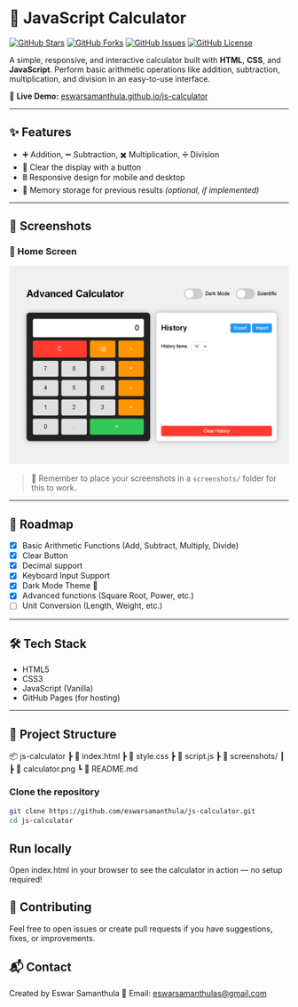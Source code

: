 # 🧮 JavaScript Calculator

[![GitHub Stars](https://img.shields.io/github/stars/eswarsamanthula/js-calculator?style=social)](https://github.com/eswarsamanthula/js-calculator/stargazers)
[![GitHub Forks](https://img.shields.io/github/forks/eswarsamanthula/js-calculator?style=social)](https://github.com/eswarsamanthula/js-calculator/network/members)
[![GitHub Issues](https://img.shields.io/github/issues/eswarsamanthula/js-calculator)](https://github.com/eswarsamanthula/js-calculator/issues)
[![GitHub License](https://img.shields.io/github/license/eswarsamanthula/js-calculator)](https://github.com/eswarsamanthula/js-calculator/blob/main/LICENSE)

A simple, responsive, and interactive calculator built with **HTML**, **CSS**, and **JavaScript**. Perform basic arithmetic operations like addition, subtraction, multiplication, and division in an easy-to-use interface.

🔗 **Live Demo:** [eswarsamanthula.github.io/js-calculator](https://eswarsamanthula.github.io/js-calculator)

---

## ✨ Features

- ➕ Addition, ➖ Subtraction, ✖️ Multiplication, ➗ Division
- 🔄 Clear the display with a button
- 🖩 Responsive design for mobile and desktop
- 💾 Memory storage for previous results *(optional, if implemented)*

---

## 📸 Screenshots

### 📌 Home Screen

<img src="screenshots/calculator.png" alt="Calculator Home Screen" width="600"/>

> 📁 Remember to place your screenshots in a `screenshots/` folder for this to work.

---

## 📅 Roadmap

- [x] Basic Arithmetic Functions (Add, Subtract, Multiply, Divide)
- [x] Clear Button
- [x] Decimal support
- [x] Keyboard Input Support
- [x] Dark Mode Theme 🌙
- [x] Advanced functions (Square Root, Power, etc.)
- [ ] Unit Conversion (Length, Weight, etc.)

---

## 🛠️ Tech Stack

- HTML5
- CSS3
- JavaScript (Vanilla)
- GitHub Pages (for hosting)

---

## 📂 Project Structure

📦 js-calculator ┣ 📜 index.html ┣ 📜 style.css ┣ 📜 script.js ┣ 📁 screenshots/ ┃ ┣ 📸 calculator.png ┗ 📜 README.md

### Clone the repository

```bash
git clone https://github.com/eswarsamanthula/js-calculator.git
cd js-calculator
```
## Run locally
Open index.html in your browser to see the calculator in action — no setup required!

## 🙌 Contributing
Feel free to open issues or create pull requests if you have suggestions, fixes, or improvements.

## 📬 Contact
Created by Eswar Samanthula
📧 Email: eswarsamanthulas@gmail.com
